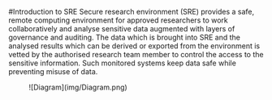 #Introduction to SRE 
Secure research environment (SRE) provides a safe, remote computing environment for approved researchers to work collaboratively and analyse sensitive data augmented with layers of governance and auditing. The data which is brought into SRE and the analysed results which can be derived or exported from the environment is vetted by the authorised research team member to control the access to the sensitive information. Such monitored systems keep data safe while preventing misuse of data. 

<figure markdown>
  ![Diagram](img/Diagram.png)
  <figcaption> </figcaption>
</figure>
